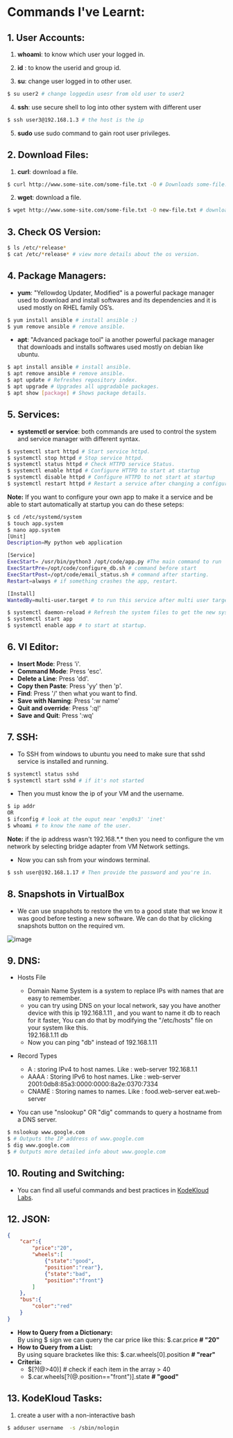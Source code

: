# Commands I've Learnt:
## **1. User Accounts:**
1. **whoami**: to know which user your logged in.

2. **id** : to know the userid and group id.

3. **su**: change user logged in to other user.
```bash
$ su user2 # change loggedin usesr from old user to user2
```

4. **ssh**: use secure shell to log into other system with different user
```bash
$ ssh user3@192.168.1.3 # the host is the ip
```

5. **sudo** use sudo command to gain root user privileges.

## **2. Download Files:**
1. **curl**: download a file.
```bash
$ curl http://www.some-site.com/some-file.txt -O # Downloads some-file.txt in the working directory
```

2. **wget**: download a file.
```bash
$ wget http://www.some-site.com/some-file.txt -O new-file.txt # download some-file.txt and rename it to new-file.txt
```

## **3. Check OS Version:**
```bash
$ ls /etc/*release* 
$ cat /etc/*release* # view more details about the os version.
```

## **4. Package Managers:**
- **yum**: "Yellowdog Updater, Modified" is a powerful package manager used to download and install softwares and its dependencies and it is used mostly on RHEL family OS’s.

```bash
$ yum install ansible # install ansible :)
$ yum remove ansible # remove ansible.
```

- **apt**: "Advanced package tool" ia another powerful package manager that downloads and installs softwares used mostly on debian like ubuntu.
```bash
$ apt install ansible # install ansible.
$ apt remove ansible # remove ansible.
$ apt update # Refreshes repository index.
$ apt upgrade # Upgrades all upgradable packages.
$ apt show [package] # Shows package details.
```
## **5. Services:**
- **systemctl or service**: both commands are used to control the system and service manager with different syntax.

```bash
$ systemctl start httpd # Start service httpd.
$ systemctl stop httpd # Stop service httpd.
$ systemctl status httpd # Check HTTPD service Status.
$ systemctl enable httpd # Configure HTTPD to start at startup
$ systemctl disable httpd # Configure HTTPD to not start at startup
$ systemctl restart httpd # Restart a service after changing a configuration file.
``` 

**Note:** If you want to configure your own app to make it a service and be able to start automatically at startup you can do these seteps:
```bash
$ cd /etc/systemd/system
$ touch app.system
$ nano app.system
[Unit]
Description=My python web application

[Service]
ExecStart= /usr/bin/python3 /opt/code/app.py #The main command to run
ExecStartPre=/opt/code/configure_db.sh # command before start
ExecStartPost=/opt/code/email_status.sh # command after starting.
Restart=always # if something crashes the app, restart.

[Install]
WantedBy=multi-user.target # to run this service after multi user target.

$ systemctl daemon-reload # Refresh the system files to get the new system file.
$ systemctl start app
$ systemctl enable app # to start at startup.
```

## **6. VI Editor:**
- **Insert Mode**: Press 'i'.
- **Command Mode**: Press 'esc'.
- **Delete a Line**: Press 'dd'.
- **Copy then Paste**: Press 'yy' then 'p'.
- **Find**: Press '/' then what you want to find.
- **Save with Naming**: Press ':w name'
- **Quit and override**: Press ':q!'
- **Save and Quit**: Press ':wq'

## **7. SSH:**
- To SSH from windows to ubuntu you need to make sure that sshd service is installed and running.
```bash
$ systemctl status sshd
$ systemctl start sshd # if it's not started
```

- Then you must know the ip of your VM and the username.
```bash
$ ip addr
OR
$ ifconfig # look at the ouput near 'enp0s3' 'inet'
$ whoami # to know the name of the user.
```
**Note:** if the ip address wasn't 192.168.*.\* then you need to configure the vm network by selecting bridge adapter from VM Network settings.

- Now you can ssh from your windows terminal.
```bash
$ ssh user@192.168.1.17 # Then provide the password and you're in.
```
## **8. Snapshots in VirtualBox**
- We can use snapshots to restore the vm to a good state that we know it was good before testing a new software. We can do that by clicking snapshots button on the required vm.

![image](https://user-images.githubusercontent.com/83673888/183394660-e9912b99-e04d-4f58-91af-10bdd99cd768.png)


## **9. DNS:**
* Hosts File
    - Domain Name System is a system to replace IPs with names that are easy to remember.
    - you can try using DNS on your local network, say you have another device with this ip 192.168.1.11 , and you want to name it db to reach for it faster, You can do that by modifying the "/etc/hosts" file on your system like this.<br>
    192.168.1.11 db
    - Now you can ping "db" instead of 192.168.1.11
* Record Types
    - A : storing IPv4 to host names. Like : web-server 192.168.1.1
    - AAAA : Storing IPv6 to host names. Like : web-server 2001:0db8:85a3:0000:0000:8a2e:0370:7334
    - CNAME : Storing names to names. Like : food.web-server eat.web-server

* You can use "nslookup" OR "dig" commands to query a hostname from a DNS server.
```bash
$ nslookup www.google.com 
$ # Outputs the IP address of www.google.com
$ dig www.google.com
$ # Outputs more detailed info about www.google.com
```

## **10. Routing and Switching:**
- You can find all useful commands and best practices in [KodeKloud Labs](https://kodekloud.com/topic/labs-switching-and-routing-2/).


## **12. JSON:**

```json
{
    "car":{
        "price":"20",
        "wheels":[
            {"state":"good",
            "position":"rear"},
            {"state":"bad",
            "position":"front"}
        ]
    },
    "bus":{
        "color":"red"
    }
}
```
- **How to Query from a Dictionary:**<br>
By using \$ sign we can query the car price like this: $.car.price **# "20"**
- **How to Query from a List:**<br>
By using square bracketes like this: $.car.wheels[0].position **# "rear"**
- **Criteria:**<br>
    - $[?(@>40)] # check if each item in the array > 40
    - $.car.wheels[?(@.position=="front")].state **# "good"**

## **13. KodeKloud Tasks:**
1. create a user with a non-interactive bash 
```bash
$ adduser username  -s /sbin/nologin 
```